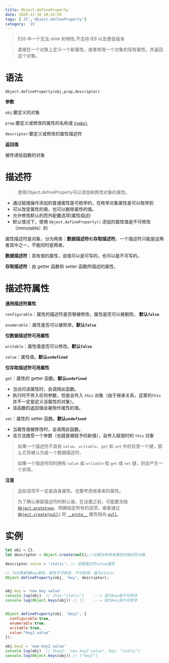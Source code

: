 ```yaml
---
title: Object.defineProperty
date: 2020-12-18 10:32:59
tags: ['JS','Object.defineProperty']
category: 'JS'
---
```


> ES5 中一个无法 shim 的特性,不支持 IE8 以及更低版本

> 直接在一个对象上定义一个新属性，或者修改一个对象的现有属性。并返回这个对象。

# 语法

```
Object.defineProperty(obj,prop,descriptor)
```

**参数**

`obj`:要定义的对象

`prop`:要定义或修改的属性的名称或 [`Symbol`](https://developer.mozilla.org/zh-CN/docs/Web/JavaScript/Reference/Global_Objects/Symbol) 

`descriptor`:要定义或修改的属性描述符

**返回值**

被传递给函数的对象

# 描述符

> 使用Object.defineProperty可以添加和修改对象的属性。

* 通过赋值操作添加的普通属性是可枚举的，在枚举对象属性是可以枚举到
* 可以改变属性的值，也可以删除属性的值。
* 允许修改默认的而外配置选项(属性描述)
* 默认情况下，使用 `Object.defineProperty()` 添加的属性值是不可修改（immutable）的

属性描述符是对象，分为两类：**数据描述符**和**存取描述符**。一个描述符只能是这两者其中之一，不能同时是两者。

**数据描述符**：具有值的属性，该值可以是可写的，也可以是不可写的。

**存取描述符**：由 getter 函数和 setter 函数所描述的属性，

# 描述符属性

**通用描述符属性**

`configurable`：属性的描述符是否够被修改，属性是否可以被删除。  **默认`false`**

`enumerable`：属性是否可以被枚举。**默认`false`**

**仅数据描述符可用属性**

`writable`：属性值是否可以修改。**默认`false`**

`value`：属性值。**默认`undefined`**

**仅存取描述符可用属性**

`get`：属性的 getter 函数。**默认`undefined`**

* 当访问该属性时，会调用此函数。
* 执行时不传入任何参数，但是会传入 `this` 对象（由于继承关系，这里的`this`并不一定是定义该属性的对象）。
* 该函数的返回值会被用作属性的值。

`set`：属性的 setter 函数。**默认`undefined`**

* 当属性值被修改时，会调用此函数。
* 该方法接受一个参数（也就是被赋予的新值），会传入赋值时的 `this` 对象

> 如果一个描述符不具有 `value`、`writable`、`get` 和 `set` 中的任意一个键，那么它将被认为是一个数据描述符。
>
> 如果一个描述符同时拥有 `value` 或 `writable` 和 `get` 或 `set` 键，则会产生一个异常。

**注意**

> 这些选项不一定是自身属性，也要考虑继承来的属性。
>
> 为了确认保留描述符的默认值，在设置之前，可能要冻结 [`Object.prototype`](https://developer.mozilla.org/zh-CN/docs/Web/JavaScript/Reference/Global_Objects/Object/prototype)，明确指定所有的选项，或者通过 [`Object.create(null)`](https://developer.mozilla.org/zh-CN/docs/Web/JavaScript/Reference/Global_Objects/Object/create) 将 [`__proto__`](https://developer.mozilla.org/zh-CN/docs/Web/JavaScript/Reference/Global_Objects/Object/__proto__) 属性指向 [`null`](https://developer.mozilla.org/zh-CN/docs/Web/JavaScript/Reference/Global_Objects/null)。

# 实例

```js
let obj = {};
let descriptor = Object.create(null);//创建没有继承属性的描述符对象

descriptor.value = 'static'; // 设置描述符value属性

// 为对象新增key属性，属性不可修改，不可枚举，值为static
Object.defineProperty(obj, 'key', descriptor); 


obj.key = 'new key value'
console.log(obj)  // {key:"static"}    ---> 因为key值不可修改
console.log(Object.keys(obj)) // []    ---> 因为key值不可枚举


Object.defineProperty(obj, 'key2', {
  configurable:true,
  enumerable:true,
  writable:true,
  value:"key2 value"
}); 

obj.key2 = 'new key2 value'
console.log(obj)  // {key2: "new key2 value", key: "static"} 
console.log(Object.keys(obj)) // ["key2"]    
```

